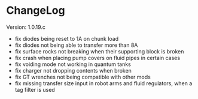 # ChangeLog

Version: 1.0.19.c

- fix diodes being reset to 1A on chunk load
- fix diodes not being able to transfer more than 8A
- fix surface rocks not breaking when their supporting block is broken
- fix crash when placing pump covers on fluid pipes in certain cases
- fix voiding mode not working in quantum tanks
- fix charger not dropping contents when broken
- fix GT wrenches not being compatible with other mods
- fix missing transfer size input in robot arms and fluid regulators, when a tag filter is used